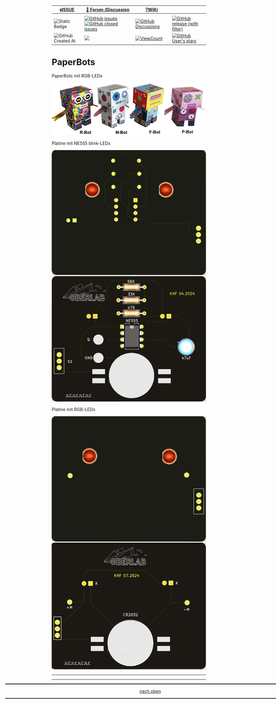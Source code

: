 <a name="oben"></a>

<div align="center">

|[:skull:ISSUE](https://github.com/frankyhub/PaperBot/issues?q=is%3Aissue)|[:speech_balloon: Forum /Discussion](https://github.com/frankyhub/PaperBot/discussions)|[:grey_question:WiKi](https://github.com/frankyhub/PaperBot/wiki)||
|--|--|--|--|
| | | | |
|![Static Badge](https://img.shields.io/badge/RepoNr.:-%2082-blue)|<a href="https://github.com/frankyhub/PaperBot/issues">![GitHub issues](https://img.shields.io/github/issues/frankyhub/PaperBot)![GitHub closed issues](https://img.shields.io/github/issues-closed/frankyhub/PaperBot)|<a href="https://github.com/frankyhub/PaperBot/discussions">![GitHub Discussions](https://img.shields.io/github/discussions/frankyhub/PaperBot)|<a href="https://github.com/frankyhub/PaperBot/releases">![GitHub release (with filter)](https://img.shields.io/github/v/release/frankyhub/PaperBot)|
|![GitHub Created At](https://img.shields.io/github/created-at/frankyhub/PaperBot)| <a href="https://github.com/frankyhub/PaperBot/pulse" alt="Activity"><img src="https://img.shields.io/github/commit-activity/m/badges/shields" />| <a href="https://github.com/frankyhub/PaperBot/graphs/traffic"><img alt="ViewCount" src="https://views.whatilearened.today/views/github/frankyhub/github-clone-count-badge.svg">  |<a href="https://github.com/frankyhub?tab=stars"> ![GitHub User's stars](https://img.shields.io/github/stars/frankyhub)|
</div>



# PaperBots
PaperBots mit RGB-LEDs

![Bild](pic/P_Bots.png)

Platine mit NE555 blink-LEDs

![Bild](pic/PaperBot555_F.png) ![Bild](pic/PaperBot555_B.png)

Platine mit RGB-LEDs

![Bild](pic/PaperBotRGB_F.png) ![Bild](pic/PaperBotRGB_B.png)

---

<div style="position:absolute; left:2cm; ">   
<ol class="breadcrumb" style="border-top: 2px solid black;border-bottom:2px solid black; height: 45px; width: 900px;"> <p align="center"><a href="#oben">nach oben</a></p></ol>
</div>  

---

